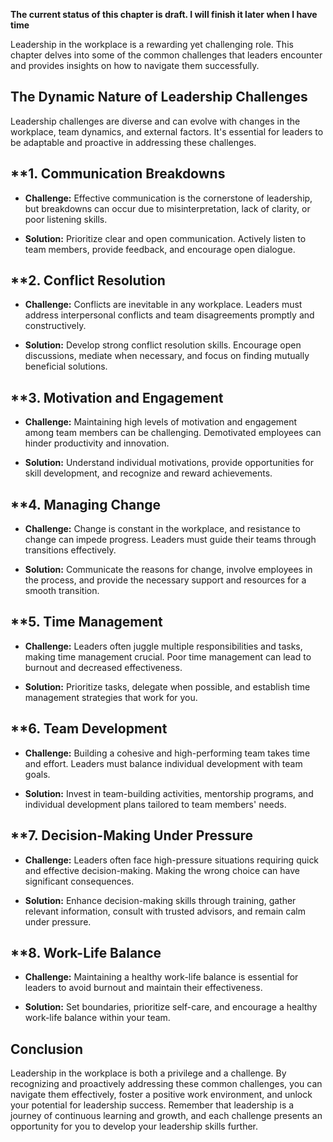 **The current status of this chapter is draft. I will finish it later when I have time**

Leadership in the workplace is a rewarding yet challenging role. This chapter delves into some of the common challenges that leaders encounter and provides insights on how to navigate them successfully.

The Dynamic Nature of Leadership Challenges
-------------------------------------------

Leadership challenges are diverse and can evolve with changes in the workplace, team dynamics, and external factors. It's essential for leaders to be adaptable and proactive in addressing these challenges.

\*\*1. **Communication Breakdowns**
-----------------------------------

* **Challenge:** Effective communication is the cornerstone of leadership, but breakdowns can occur due to misinterpretation, lack of clarity, or poor listening skills.

* **Solution:** Prioritize clear and open communication. Actively listen to team members, provide feedback, and encourage open dialogue.

\*\*2. **Conflict Resolution**
------------------------------

* **Challenge:** Conflicts are inevitable in any workplace. Leaders must address interpersonal conflicts and team disagreements promptly and constructively.

* **Solution:** Develop strong conflict resolution skills. Encourage open discussions, mediate when necessary, and focus on finding mutually beneficial solutions.

\*\*3. **Motivation and Engagement**
------------------------------------

* **Challenge:** Maintaining high levels of motivation and engagement among team members can be challenging. Demotivated employees can hinder productivity and innovation.

* **Solution:** Understand individual motivations, provide opportunities for skill development, and recognize and reward achievements.

\*\*4. **Managing Change**
--------------------------

* **Challenge:** Change is constant in the workplace, and resistance to change can impede progress. Leaders must guide their teams through transitions effectively.

* **Solution:** Communicate the reasons for change, involve employees in the process, and provide the necessary support and resources for a smooth transition.

\*\*5. **Time Management**
--------------------------

* **Challenge:** Leaders often juggle multiple responsibilities and tasks, making time management crucial. Poor time management can lead to burnout and decreased effectiveness.

* **Solution:** Prioritize tasks, delegate when possible, and establish time management strategies that work for you.

\*\*6. **Team Development**
---------------------------

* **Challenge:** Building a cohesive and high-performing team takes time and effort. Leaders must balance individual development with team goals.

* **Solution:** Invest in team-building activities, mentorship programs, and individual development plans tailored to team members' needs.

\*\*7. **Decision-Making Under Pressure**
-----------------------------------------

* **Challenge:** Leaders often face high-pressure situations requiring quick and effective decision-making. Making the wrong choice can have significant consequences.

* **Solution:** Enhance decision-making skills through training, gather relevant information, consult with trusted advisors, and remain calm under pressure.

\*\*8. **Work-Life Balance**
----------------------------

* **Challenge:** Maintaining a healthy work-life balance is essential for leaders to avoid burnout and maintain their effectiveness.

* **Solution:** Set boundaries, prioritize self-care, and encourage a healthy work-life balance within your team.

Conclusion
----------

Leadership in the workplace is both a privilege and a challenge. By recognizing and proactively addressing these common challenges, you can navigate them effectively, foster a positive work environment, and unlock your potential for leadership success. Remember that leadership is a journey of continuous learning and growth, and each challenge presents an opportunity for you to develop your leadership skills further.
